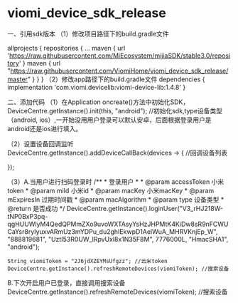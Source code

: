 # viomi_device_sdk_release
一、引用sdk版本
（1）修改项目路径下的build.gradle文件

allprojects {
    repositories {
        ...
        maven {
            url 'https://raw.githubusercontent.com/MiEcosystem/mijiaSDK/stable3.0/repository'
        }
        maven {
            url "https://raw.githubusercontent.com/ViomiHome/viomi_device_sdk_release/master"
        }
    }
}
（2）修改app路径下的build.gradle文件
  dependencies {
  implementation 'com.viomi.devicelib:viomi-device-lib:1.4.8' 
}

二、添加代码
（1）在Application oncreate()方法中初始化SDK，
  DeviceCentre.getInstance().init(this, "android");  //初始化sdk,type设备类型（android, ios）,一开始没用用户登录可以默认安卓，后面根据登录用户是android还是ios进行填入。

（2）设置设备回调监听
	DeviceCentre.getInstance().addDeviceCallBack(devices -> { //回调设备列表
   
   });

（3）A.当用户进行扫码登录时
  /**
     * 登录用户
     *
     * @param accessToken  小米token
     * @param miId         小米id
     * @param macKey       小米macKey
     * @param mExpiresIn   过期时间戳
     * @param macAlgorithm
     * @param type         设备类型
     * @return 是否成功
     */
	DeviceCentre.getInstance().loginUser("V3_rHJ218W-tNP0BxP3pq-qgHUUWlyM4QedQPMmZXo9uvoWXTAsyYsHzJHPMtK4KiDw8sR9nFCWUCaYsr8ryIyuxvARmUz3mYDPu_du2ghIEkwpD1AelWuA_MHRVKnjEp_W",
	        "888819681", "UztI53R0UW_lRpvUxl8x1N35F8M", 7776000L, "HmacSHA1", "android");


	String viomiToken = "2J6jdXZEYMsUfgzz"; //云米token
	DeviceCentre.getInstance().refreshRemoteDevices(viomiToken); //搜索设备

   B.下次开启用户已登录，直接调用搜索设备
	DeviceCentre.getInstance().refreshRemoteDevices(viomiToken); //搜索设备
